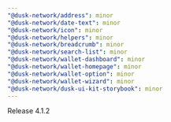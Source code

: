 ```yaml
---
"@dusk-network/address": minor
"@dusk-network/date-text": minor
"@dusk-network/icon": minor
"@dusk-network/helpers": minor
"@dusk-network/breadcrumb": minor
"@dusk-network/search-list": minor
"@dusk-network/wallet-dashboard": minor
"@dusk-network/wallet-homepage": minor
"@dusk-network/wallet-option": minor
"@dusk-network/wallet-wizard": minor
"@dusk-network/dusk-ui-kit-storybook": minor
---
```


Release 4.1.2

